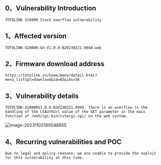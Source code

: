 ## 0、Vulnerability Introduction

```
TOTOLINK X2000R Stack overflow vulnerability
```



## 1、Affected version

```
TOTOLINK-X2000R-Gh-V1.0.0-B20230221.0948.web
```



## 2、Firmware download address

```
https://totolink.cn/home/menu/detail.html?menu_listtpl=download&id=85&ids=36
```



## 3、Vulnerability details

```
TOTOLINK-X2000RV1.0.0-B20230221.0948. there is an overflow in the handling of the CSAuthUrl value of the GET parameter in the main function of /web/cgi-bin/cstecgi.cgi/ on the web system.
```

![image-20231103180048855](https://pig-007.oss-cn-beijing.aliyuncs.com/img/image-20231103180048855.png)



## 4、Recurring vulnerabilities and POC

```
Due to legal and policy reasons, we are unable to provide the exploit for this vulnerability at this time.
```



